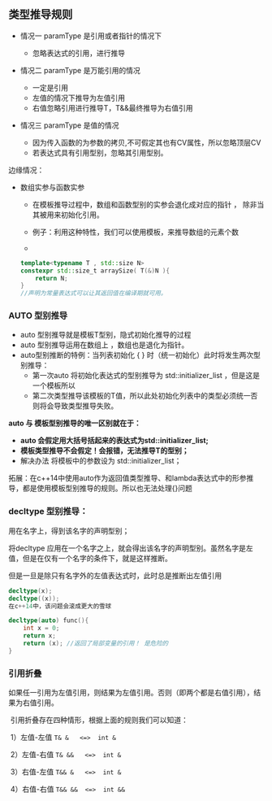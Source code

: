 ## 类型推导规则

- 情况一  paramType 是引用或者指针的情况下
  - 忽略表达式的引用，进行推导

- 情况二 paramType 是万能引用的情况
  - 一定是引用
  - 左值的情况下推导为左值引用
  - 右值忽略引用进行推导T，T&&最终推导为右值引用

- 情况三 paramType  是值的情况
  - 因为传入函数的为参数的拷贝,不可假定其也有CV属性，所以忽略顶层CV
  - 若表达式具有引用型别，忽略其引用型别。  

边缘情况：

- 数组实参与函数实参

  - 在模板推导过程中，数组和函数型别的实参会退化成对应的指针 ，  除非当其被用来初始化引用。

  - 例子：利用这种特性，我们可以使用模板，来推导数组的元素个数 

  - 

    ```c++
    template<typename T , std::size N>
    constexpr std::size_t arraySize( T(&)N ){
        return N;
    }
    //声明为常量表达式可以让其返回值在编译期就可用。
    ```


### AUTO 型别推导

- auto 型别推导就是模板T型别，隐式初始化推导的过程
- auto 型别推导运用在数组上 ，数组也是退化为指针。
- auto型别推断的特例：当列表初始化 { } 时（统一初始化）此时将发生两次型别推导：
  - 第一次auto 将初始化表达式的型别推导为 std::initializer_list<T> ，但是这是一个模板所以
  - 第二次类型推导该模板的T值，所以此处初始化列表中的类型必须统一否则将会导致类型推导失败。 

**auto 与 模板型别推导的唯一区别就在于：**

- **auto 会假定用大括号括起来的表达式为std::initializer_list<T>;**
- **模板类型推导不会假定！会报错，无法推导T的型别；**
- 解决办法 将模板中的参数设为 std::initializer_list<T>；

拓展：在c++14中使用auto作为返回值类型推导、和lambda表达式中的形参推导，都是使用模板型别推导的规则。所以也无法处理{}问题

### decltype 型别推导：

用在名字上，得到该名字的声明型别；

将decltype 应用在一个名字之上，就会得出该名字的声明型别。虽然名字是左值，但是在仅有一个名字的条件下，就是这样推断。

但是一旦是除只有名字外的左值表达式时，此时总是推断出左值引用

```c++
decltype(x);
decltype((x));
在c++14中，该问题会滚成更大的雪球

decltype(auto) func(){
    int x = 0;
    return x;
    return (x); //返回了局部变量的引用！ 是危险的
}
```

### 引用折叠

 如果任一引用为左值引用，则结果为左值引用。否则（即两个都是右值引用），结果为右值引用。

​     引用折叠存在四种情形，根据上面的规则我们可以知道：

​       1）左值-左值 `T& &   <=>  int &`

​       2）左值-右值 `T& &&   <=>  int &`

​       3）右值-左值 `T&& &   <=>  int &`

​       4）右值-右值 `T&& &&  <=>  int &&`

